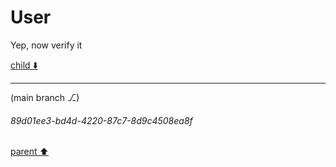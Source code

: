 # User

Yep, now verify it

[child ⬇️](#89d01ee3-bd4d-4220-87c7-8d9c4508ea8f)

---

(main branch ⎇)
###### 89d01ee3-bd4d-4220-87c7-8d9c4508ea8f
[parent ⬆️](#aaa2d0c3-9bc3-4341-b034-7394828e9634)
